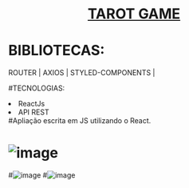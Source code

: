 
<a href='https://royal-egg.surge.sh/'> <h1 align='center'>TAROT GAME </h1></a>

# BIBLIOTECAS:
ROUTER | AXIOS | STYLED-COMPONENTS |

#TECNOLOGIAS:
<li>ReactJs</li>
<li>API REST</li>
#Apliação escrita em JS utilizando o React. 


# ![image](https://user-images.githubusercontent.com/81257067/126333168-072a543c-fdbc-4b7b-ac1c-c5fc85dcdbce.png)
#![image](https://user-images.githubusercontent.com/81257067/126333198-6e9efec6-973c-470f-b740-be2a6f81c085.png)
#![image](https://user-images.githubusercontent.com/81257067/126333227-d1819c1b-6222-41b8-b2c2-ecc932f8bb83.png)

